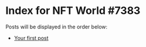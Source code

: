 # Index for NFT World #7383
Posts will be displayed in the order below:

- [Your first post](./001-first.md)

